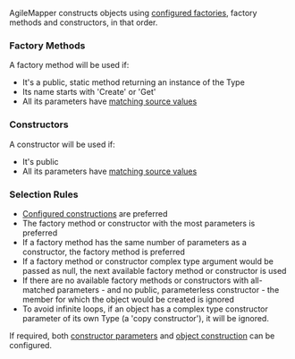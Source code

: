 AgileMapper constructs objects using [configured factories](/configuration/Object-Construction), factory methods and constructors, in that order.

### Factory Methods

A factory method will be used if:

- It's a public, static method returning an instance of the Type
- Its name starts with 'Create' or 'Get'
- All its parameters have [matching source values](/Member-Matching)

### Constructors

A constructor will be used if:

- It's public
- All its parameters have [matching source values](/Member-Matching)

### Selection Rules

- [Configured constructions](/configuration/Object-Construction) are preferred
- The factory method or constructor with the most parameters is preferred
- If a factory method has the same number of parameters as a constructor, the factory method is preferred
- If a factory method or constructor complex type argument would be passed as null, the next available factory method or constructor is used
- If there are no available factory methods or constructors with all-matched parameters - and no public, parameterless constructor - the member for which the object would be created is ignored
- To avoid infinite loops, if an object has a complex type constructor parameter of its own Type (a 'copy constructor'), it will be ignored.

If required, both [constructor parameters](/configuration/Constructor-Arguments) and [object construction](/configuration/Object-Construction) can be configured.